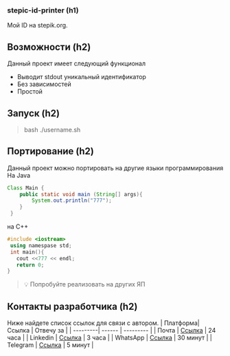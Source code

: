 ### stepic-id-printer (h1)
Мой ID на stepik.org.
## Возможности (h2)
Данный проект имеет следующий функционал
* Выводит stdout уникальный идентификатор
* Без зависимостей
* Простой
## Запуск (h2)
> bash ./username.sh
## Портирование (h2)
Данный проект можно портировать на другие языки программирования
На Java
```java
Class Main {
    public static void main (String[] args){
        System.out.println("777");
    }
 }
```

на C++
```c++
#include <iostream>
 using namespase std;
 int main(){
   cout <<777 << endl;
   return 0;
}
```
>💡 Попробуйте реализовать на других ЯП

## Контакты разработчика (h2)
Ниже найдете список ссылок для связи с автором.
| Платформа| Ссылка | Отвечу за |
| ---------| ------ | --------- |
| Почта    | [Ссылка](mailto:pochta@gmail.com)  | 24 часа  |
| Linkedin | [Ссылка](https://linkedin.com)     | 3 часа   |
| WhatsApp | [Ссылка](https://wa.me/+777777777) | 30 минут |
| Telegram | [Ссылка](https://telegram.web.com) | 5 минут  |